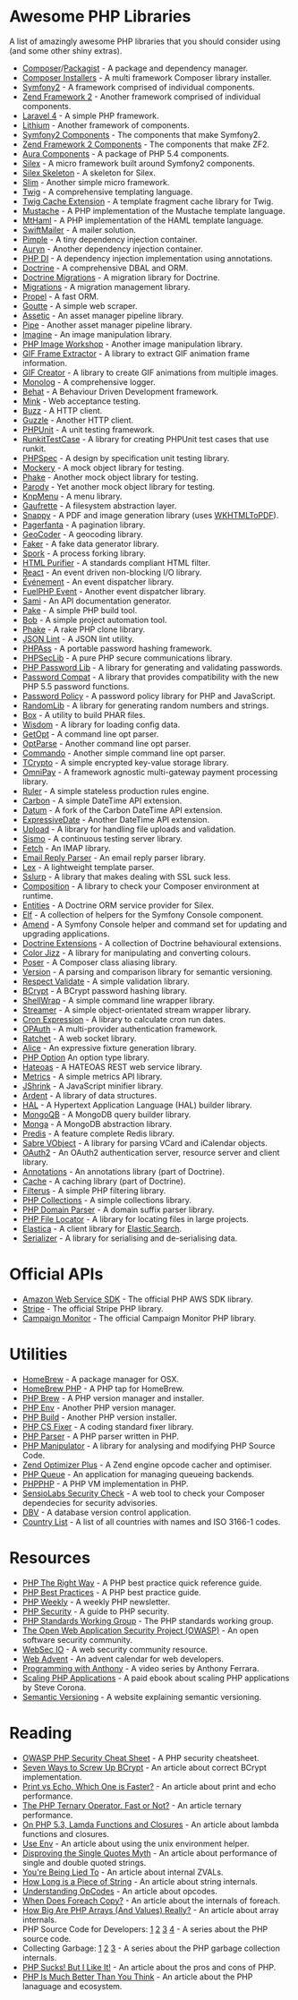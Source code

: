 # Awesome PHP Libraries

A list of amazingly awesome PHP libraries that you should consider using (and some other shiny extras).

* [Composer](http://getcomposer.org/)/[Packagist](http://packagist.org/) - A package and dependency manager.
* [Composer Installers](https://github.com/composer/installers) - A  multi framework Composer library installer.
* [Symfony2](http://symfony.com/) - A framework comprised of individual components.
* [Zend Framework 2](http://framework.zend.com) - Another framework comprised of individual components.
* [Laravel 4](https://github.com/laravel/framework) - A simple PHP framework.
* [Lithium](http://lithify.me/) - Another framework of components.
* [Symfony2 Components](http://symfony.com/doc/master/components/index.html) - The components that make Symfony2.
* [Zend Framework 2 Components](https://packages.zendframework.com/) - The components that make ZF2.
* [Aura Components](http://auraphp.github.com/) - A package of PHP 5.4 components. 
* [Silex](http://silex.sensiolabs.org/) - A micro framework built around Symfony2 components.
* [Silex Skeleton](https://github.com/fabpot/Silex-Skeleton) - A skeleton for Silex.
* [Slim](http://www.slimframework.com/) - Another simple micro framework.
* [Twig](http://twig.sensiolabs.org/) - A comprehensive templating language.
* [Twig Cache Extension](https://github.com/asm89/twig-cache-extension) - A template fragment cache library for Twig.
* [Mustache](https://packagist.org/packages/phly/mustache) - A PHP implementation of the Mustache template language.
* [MtHaml](https://github.com/arnaud-lb/MtHaml) - A PHP implementation of the HAML template language.
* [SwiftMailer](http://swiftmailer.org/) - A mailer solution.
* [Pimple](http://pimple.sensiolabs.org/) - A tiny dependency injection container.
* [Auryn](https://github.com/rdlowrey/Auryn) - Another dependency injection container.
* [PHP DI](http://mnapoli.github.com/PHP-DI/) - A dependency injection implementation using annotations.
* [Doctrine](http://www.doctrine-project.org/) - A comprehensive DBAL and ORM.
* [Doctrine Migrations](http://docs.doctrine-project.org/projects/doctrine-migrations/en/latest/toc.html) - A migration library for Doctrine.
* [Migrations](https://github.com/icomefromthenet/Migrations) - A migration management library.
* [Propel](http://www.propelorm.org/) - A fast ORM.
* [Goutte](https://github.com/fabpot/Goutte) - A simple web scraper.
* [Assetic](https://github.com/kriswallsmith/assetic) - An asset manager pipeline library.
* [Pipe](https://github.com/CHH/pipe) - Another asset manager pipeline library.
* [Imagine](http://imagine.readthedocs.org/en/latest/index.html) - An image manipulation library.
* [PHP Image Workshop](https://github.com/Sybio/ImageWorkshop) - Another image manipulation library.
* [GIF Frame Extractor](https://github.com/Sybio/GifFrameExtractor) - A library to extract GIF animation frame information.
* [GIF Creator](https://github.com/Sybio/GifCreator) - A library to create GIF animations from multiple images.
* [Monolog](https://github.com/Seldaek/monolog) - A comprehensive logger.
* [Behat](http://behat.org/) - A Behaviour Driven Development framework.
* [Mink](http://mink.behat.org/) - Web acceptance testing.
* [Buzz](https://github.com/kriswallsmith/Buzz) - A HTTP client.
* [Guzzle](http://guzzlephp.org/) - Another HTTP client.
* [PHPUnit](https://github.com/sebastianbergmann/phpunit) - A unit testing framework.
* [RunkitTestCase](https://github.com/kherge/RunkitTestCase) - A library for creating PHPUnit test cases that use runkit.
* [PHPSpec](https://github.com/phpspec/phpspec2) - A design by specification unit testing library.
* [Mockery](https://github.com/padraic/mockery) - A mock object library for testing.
* [Phake](https://github.com/mlively/Phake) - Another mock object library for testing.
* [Parody](https://github.com/dotink/Parody) - Yet another mock object library for testing.
* [KnpMenu](https://github.com/KnpLabs/KnpMenu) - A menu library.
* [Gaufrette](https://github.com/KnpLabs/Gaufrette) - A filesystem abstraction layer.
* [Snappy](https://github.com/KnpLabs/snappy) - A PDF and image generation library (uses [WKHTMLToPDF](https://github.com/antialize/wkhtmltopdf)).
* [Pagerfanta](https://github.com/whiteoctober/Pagerfanta) - A pagination library.
* [GeoCoder](http://geocoder-php.org/) - A geocoding library.
* [Faker](https://github.com/fzaninotto/Faker) - A fake data generator library.
* [Spork](https://github.com/kriswallsmith/spork) - A process forking library.
* [HTML Purifier](https://github.com/ezyang/htmlpurifier) - A standards compliant HTML filter.
* [React](https://github.com/react-php/react) - An event driven non-blocking I/O library.
* [Événement](https://github.com/igorw/evenement) - An event dispatcher library.
* [FuelPHP Event](https://github.com/fuelphp/event) - Another event dispatcher library.
* [Sami](https://github.com/fabpot/Sami) - An API documentation generator.
* [Pake](https://github.com/herrera-io/php-pake) - A simple PHP build tool.
* [Bob](https://github.com/CHH/bob) - A simple project automation tool.
* [Phake](https://github.com/jaz303/phake) - A rake PHP clone library.
* [JSON Lint](https://github.com/Seldaek/jsonlint) - A JSON lint utility.
* [PHPAss](http://www.openwall.com/phpass/) - A portable password hashing framework.
* [PHPSecLib](http://phpseclib.sourceforge.net/) - A pure PHP secure communications library.
* [PHP Password Lib](https://github.com/ircmaxell/PHP-PasswordLib) - A library for generating and validating passwords.
* [Password Compat](https://github.com/ircmaxell/password_compat) - A library that provides compatibility with the new PHP 5.5 password functions.
* [Password Policy](https://github.com/ircmaxell/password-policy) - A password policy library for PHP and JavaScript.
* [RandomLib](https://github.com/ircmaxell/RandomLib) - A library for generating random numbers and strings. 
* [Box](https://github.com/kherge/Box) - A utility to build PHAR files.
* [Wisdom](https://github.com/kherge/Wisdom) - A library for loading config data.
* [GetOpt](ulrichsg/getopt-php) - A command line opt parser.
* [OptParse](https://github.com/CHH/optparse) - Another command line opt parser.
* [Commando](https://github.com/nategood/commando) - Another simple command line opt parser.
* [TCrypto](https://github.com/timoh6/TCrypto) - A simple encrypted key-value storage library.
* [OmniPay](https://github.com/adrianmacneil/omnipay) - A framework agnostic multi-gateway payment processing library.
* [Ruler](https://github.com/bobthecow/Ruler) - A simple stateless production rules engine.
* [Carbon](https://github.com/briannesbitt/Carbon) - A simple DateTime API extension.
* [Datum](https://github.com/dandoescode/datum) - A fork of the Carbon DateTime API extension.
* [ExpressiveDate](https://github.com/jasonlewis/expressive-date) - Another DateTime API extension.
* [Upload](https://github.com/codeguy/Upload) - A library for handling file uploads and validation.
* [Sismo](http://sismo.sensiolabs.org/) - A continuous testing server library.
* [Fetch](https://github.com/tedivm/Fetch) - An IMAP library.
* [Email Reply Parser](https://github.com/willdurand/EmailReplyParser) - An email reply parser library.
* [Lex](https://github.com/pyrocms/lex) - A lightweight template parser.
* [Sslurp](https://github.com/EvanDotPro/Sslurp) - A library that makes dealing with SSL suck less.
* [Composition](https://github.com/composition/composition) - A library to check your Composer environment at runtime.
* [Entities](https://github.com/kherge/Entities) - A Doctrine ORM service provider for Silex.
* [Elf](https://github.com/kherge/Elf) - A collection of helpers for the Symfony Console component.
* [Amend](https://github.com/kherge/Amend) - A Symfony Console helper and command set for updating and upgrading applications.
* [Doctrine Extensions](https://github.com/l3pp4rd/DoctrineExtensions) - A collection of Doctrine behavioural extensions.
* [Color Jizz](https://github.com/mikeemoo/ColorJizz-PHP) - A library for manipulating and converting colours.
* [Poser](https://github.com/FrenkyNet/Poser) - A Composer class aliasing library.
* [Version](https://github.com/kherge/Version) - A parsing and comparison library for semantic versioning.
* [Respect Validate](https://github.com/Respect/Validation) - A simple validation library.
* [BCrypt](https://github.com/kherge/Bcrypt) - A BCrypt password hashing library.
* [ShellWrap](https://github.com/MrRio/shellwrap) - A simple command line wrapper library.
* [Streamer](https://github.com/fzaninotto/Streamer) - A simple object-orientated stream wrapper library.
* [Cron Expression](https://github.com/mtdowling/cron-expression) - A library to calculate cron run dates.
* [OPAuth](https://github.com/uzyn/opauth) - A multi-provider authentication framework.
* [Ratchet](https://github.com/cboden/Ratchet) - A web socket library.
* [Alice](https://github.com/nelmio/alice) - An expressive fixture generation library.
* [PHP Option](https://github.com/schmittjoh/php-option) An option type library.
* [Hateoas](https://github.com/willdurand/Hateoas) - A HATEOAS REST web service library.
* [Metrics](https://github.com/beberlei/metrics) - A simple metrics API library.
* [JShrink](https://github.com/tedivm/JShrink) - A JavaScript minifier library.
* [Ardent](https://github.com/morrisonlevi/Ardent) - A library of data structures.
* [HAL](https://github.com/blongden/hal) - A Hypertext Application Language (HAL) builder library.
* [MongoQB](https://github.com/alexbilbie/MongoQB) - A MongoDB query builder library.
* [Monga](https://github.com/FrenkyNet/Monga) - A MongoDB abstraction library.
* [Predis](https://github.com/nrk/predis) - A feature complete Redis library.
* [Sabre VObject](https://github.com/evert/sabre-vobject) - A library for parsing VCard and iCalendar objects.
* [OAuth2](https://github.com/lncd/OAuth2) - An OAuth2 authentication server, resource server and client library.
* [Annotations](https://github.com/doctrine/annotations) - An annotations library (part of Doctrine).
* [Cache](https://github.com/doctrine/cache) - A caching library (part of Doctrine).
* [Filterus](https://github.com/ircmaxell/filterus) - A simple PHP filtering library.
* [PHP Collections](https://github.com/schmittjoh/php-collection) - A simple collections library.
* [PHP Domain Parser](https://github.com/jeremykendall/php-domain-parser) - A domain suffix parser library.
* [PHP File Locator](https://github.com/herrera-io/php-file-locator) - A library for locating files in large projects.
* [Elastica](https://github.com/ruflin/Elastica) - A client library for [Elastic Search](http://www.elasticsearch.org/).
* [Serializer](https://github.com/schmittjoh/serializer) - A library for serialising and de-serialising data.

# Official APIs

* [Amazon Web Service SDK](https://github.com/aws/aws-sdk-php) - The official PHP AWS SDK library.
* [Stripe](https://github.com/stripe/stripe-php) - The official Stripe PHP library.
* [Campaign Monitor](http://campaignmonitor.github.com/createsend-php/) - The official Campaign Monitor PHP library.

# Utilities

* [HomeBrew](http://mxcl.github.com/homebrew/) - A package manager for OSX.
* [HomeBrew PHP](https://github.com/josegonzalez/homebrew-php) - A PHP tap for HomeBrew.
* [PHP Brew](https://github.com/c9s/phpbrew) - A PHP version manager and installer.
* [PHP Env](https://github.com/CHH/phpenv) - Another PHP version manager.
* [PHP Build](https://github.com/CHH/php-build) - Another PHP version installer.
* [PHP CS Fixer](https://github.com/fabpot/PHP-CS-Fixer) - A coding standard fixer library.
* [PHP Parser](https://github.com/nikic/PHP-Parser) - A PHP parser written in PHP.
* [PHP Manipulator](https://github.com/schmittjoh/php-manipulator) - A library for analysing and modifying PHP Source Code.
* [Zend Optimizer Plus](https://github.com/zend-dev/ZendOptimizerPlus) - A Zend engine opcode cacher and optimiser.
* [PHP Queue](https://github.com/miccheng/php-queue) - An application for managing queueing backends.
* [PHPPHP](https://github.com/ircmaxell/PHPPHP) - A PHP VM implementation in PHP.
* [SensioLabs Security Check](https://security.sensiolabs.org/) - A web tool to check your Composer dependecies for security advisories.
* [DBV](http://dbv.vizuina.com/) - A database version control application.
* [Country List](https://github.com/umpirsky/country-list) - A list of all countries with names and ISO 3166-1 codes.

# Resources

* [PHP The Right Way](http://www.phptherightway.com/) - A PHP best practice quick reference guide.
* [PHP Best Practices](http://phpbestpractices.org/) - A PHP best practice guide.
* [PHP Weekly](http://phpweekly.info/archive/) - A weekly PHP newsletter.
* [PHP Security](http://phpsecurity.readthedocs.org/en/latest/index.html) - A guide to PHP security.
* [PHP Standards Working Group](https://groups.google.com/group/php-standards) - The PHP standards working group.
* [The Open Web Application Security Project (OWASP)](https://www.owasp.org/index.php/Main_Page) - An open software security community.
* [WebSec IO](http://websec.io/) - A web security community resource.
* [Web Advent](http://webadvent.org) - An advent calendar for web developers.
* [Programming with Anthony](http://www.youtube.com/playlist?list=PLM-218uGSX3DQ3KsB5NJnuOqPqc5CW2kW) - A video series by Anthony Ferrara.
* [Scaling PHP Applications](http://www.scalingphpbook.com) - A paid ebook about scaling PHP applications by Steve Corona.
* [Semantic Versioning](http://semver.org/) - A website explaining semantic versioning.

# Reading

* [OWASP PHP Security Cheat Sheet](https://www.owasp.org/index.php/PHP_Security_Cheat_Sheet) - A PHP security cheatsheet.
* [Seven Ways to Screw Up BCrypt](http://blog.ircmaxell.com/2012/12/seven-ways-to-screw-up-bcrypt.html) - An article about correct BCrypt implementation.
* [Print vs Echo, Which One is Faster?](http://fabien.potencier.org/article/8/print-vs-echo-which-one-is-faster) - An article about print and echo performance.
* [The PHP Ternary Operator. Fast or Not?](http://fabien.potencier.org/article/48/the-php-ternary-operator-fast-or-not) - An article ternary performance.
* [On PHP 5.3, Lamda Functions and Closures](http://fabien.potencier.org/article/17/on-php-5-3-lambda-functions-and-closures) - An article about lambda functions and closures.
* [Use Env](http://seancoates.com/blogs/use-env) - An article about using the unix environment helper.
* [Disproving the Single Quotes Myth](http://nikic.github.com/2012/01/09/Disproving-the-Single-Quotes-Performance-Myth.html) - An article about performance of single and double quoted strings.
* [You're Being Lied To](http://blog.golemon.com/2007/01/youre-being-lied-to.html) - An article about internal ZVALs.
* [How Long is a Piece of String](http://blog.golemon.com/2006/06/how-long-is-piece-of-string.html) - An article about string internals.
* [Understanding OpCodes](http://blog.golemon.com/2008/01/understanding-opcodes.html) - An article about opcodes.
* [When Does Foreach Copy?](http://nikic.github.com/2011/11/11/PHP-Internals-When-does-foreach-copy.html) - An article about the internals of foreach.
* [How Big Are PHP Arrays (And Values) Really?](http://nikic.github.com/2011/12/12/How-big-are-PHP-arrays-really-Hint-BIG.html) - An article about array internals.
* PHP Source Code for Developers: [1](http://blog.ircmaxell.com/2012/03/phps-source-code-for-php-developers.html) [2](http://nikic.github.com/2012/03/16/Understanding-PHPs-internal-function-definitions.html) [3](http://blog.ircmaxell.com/2012/03/phps-source-code-for-php-developers_21.html) [4](http://nikic.github.com/2012/03/28/Understanding-PHPs-internal-array-implementation.html) - A series about the PHP source code.
* Collecting Garbage: [1](http://derickrethans.nl/collecting-garbage-phps-take-on-variables.html) [2](http://derickrethans.nl/collecting-garbage-cleaning-up.html) [3](http://derickrethans.nl/collecting-garbage-performance-considerations.html) - A series about the PHP garbage collection internals.
* [PHP Sucks! But I Like It!](http://blog.ircmaxell.com/2012/04/php-sucks-but-i-like-it.html) - An article about the pros and cons of PHP.
* [PHP Is Much Better Than You Think](http://fabien.potencier.org/article/64/php-is-much-better-than-you-think) - An article about the PHP lanaguage and ecosystem.